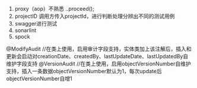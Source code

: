 1. proxy（aop）不熟悉 ..proceed();
2. projectID 调用方传入projectId，进行判断处理分辨出不同的测试用例
3. swagger进行测试
4. sonarlint
5. spock

@ModifyAudit //在类上使用，启用审计字段支持，实体类加上该注解后，插入和更新会启动对creationDate、createdBy、lastUpdateDate、lastUpdatedBy自维护字段支持
@VersionAudit //在类上使用，启用objectVersionNumber自维护支持，插入一条数据objectVersionNumber默认为1，每次update后objectVersionNumber自增1